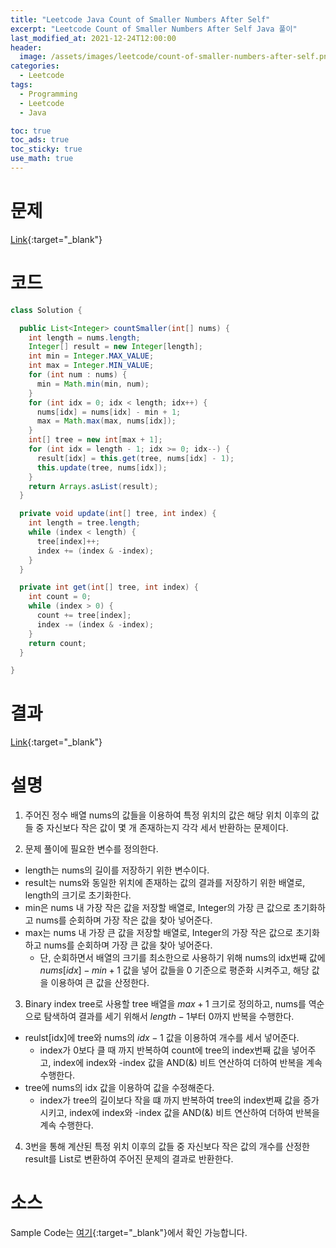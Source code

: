 ```yaml
---
title: "Leetcode Java Count of Smaller Numbers After Self"
excerpt: "Leetcode Count of Smaller Numbers After Self Java 풀이"
last_modified_at: 2021-12-24T12:00:00
header:
  image: /assets/images/leetcode/count-of-smaller-numbers-after-self.png
categories:
  - Leetcode
tags:
  - Programming
  - Leetcode
  - Java

toc: true
toc_ads: true
toc_sticky: true
use_math: true
---
```

# 문제
[Link](https://leetcode.com/problems/count-of-smaller-numbers-after-self/){:target="_blank"}

# 코드
```java
class Solution {

  public List<Integer> countSmaller(int[] nums) {
    int length = nums.length;
    Integer[] result = new Integer[length];
    int min = Integer.MAX_VALUE;
    int max = Integer.MIN_VALUE;
    for (int num : nums) {
      min = Math.min(min, num);
    }
    for (int idx = 0; idx < length; idx++) {
      nums[idx] = nums[idx] - min + 1;
      max = Math.max(max, nums[idx]);
    }
    int[] tree = new int[max + 1];
    for (int idx = length - 1; idx >= 0; idx--) {
      result[idx] = this.get(tree, nums[idx] - 1);
      this.update(tree, nums[idx]);
    }
    return Arrays.asList(result);
  }

  private void update(int[] tree, int index) {
    int length = tree.length;
    while (index < length) {
      tree[index]++;
      index += (index & -index);
    }
  }

  private int get(int[] tree, int index) {
    int count = 0;
    while (index > 0) {
      count += tree[index];
      index -= (index & -index);
    }
    return count;
  }

}
```

# 결과
[Link](https://leetcode.com/submissions/detail/606262252/){:target="_blank"}

# 설명
1. 주어진 정수 배열 nums의 값들을 이용하여 특정 위치의 값은 해당 위치 이후의 값들 중 자신보다 작은 값이 몇 개 존재하는지 각각 세서 반환하는 문제이다.

2. 문제 풀이에 필요한 변수를 정의한다.
- length는 nums의 길이를 저장하기 위한 변수이다.
- result는 nums와 동일한 위치에 존재하는 값의 결과를 저장하기 위한 배열로, length의 크기로 초기화한다.
- min은 nums 내 가장 작은 값을 저장할 배열로, Integer의 가장 큰 값으로 초기화하고 nums를 순회하며 가장 작은 값을 찾아 넣어준다.
- max는 nums 내 가장 큰 값을 저장할 배열로, Integer의 가장 작은 값으로 초기화하고 nums를 순회하며 가장 큰 값을 찾아 넣어준다.
  - 단, 순회하면서 배열의 크기를 최소한으로 사용하기 위해 nums의 idx번째 값에 $nums[idx] - min + 1$ 값을 넣어 값들을 0 기준으로 평준화 시켜주고, 해당 값을 이용하여 큰 값을 산정한다.

3. Binary index tree로 사용할 tree 배열을 $max + 1$ 크기로 정의하고, nums를 역순으로 탐색하여 결과를 세기 위해서 $length - 1$부터 0까지 반복을 수행한다.
- reulst[idx]에 tree와 nums의 $idx - 1$ 값을 이용하여 개수를 세서 넣어준다.
  - index가 0보다 클 때 까지 반복하여 count에 tree의 index번째 값을 넣어주고, index에 index와 -index 값을 AND(&) 비트 연산하여 더하여 반복을 계속 수행한다.
- tree에 nums의 idx 값을 이용하여 값을 수정해준다.
  - index가 tree의 길이보다 작을 떄 까지 반복하여 tree의 index번째 값을 증가시키고, index에 index와 -index 값을 AND(&) 비트 연산하여 더하여 반복을 계속 수행한다.

4. 3번을 통해 계산된 특정 위치 이후의 값들 중 자신보다 작은 값의 개수를 산정한 result를 List로 변환하여 주어진 문제의 결과로 반환한다.

# 소스
Sample Code는 [여기](https://github.com/GracefulSoul/leetcode/blob/master/src/main/java/gracefulsoul/problems/CountOfSmallerNumbersAfterSelf.java){:target="_blank"}에서 확인 가능합니다.